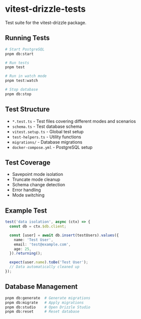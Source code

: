# vitest-drizzle-tests

Test suite for the vitest-drizzle package.

## Running Tests

```bash
# Start PostgreSQL
pnpm db:start

# Run tests
pnpm test

# Run in watch mode
pnpm test:watch

# Stop database
pnpm db:stop
```

## Test Structure

- `*.test.ts` - Test files covering different modes and scenarios
- `schema.ts` - Test database schema
- `vitest.setup.ts` - Global test setup
- `test-helpers.ts` - Utility functions
- `migrations/` - Database migrations
- `docker-compose.yml` - PostgreSQL setup

## Test Coverage

- Savepoint mode isolation
- Truncate mode cleanup
- Schema change detection
- Error handling
- Mode switching

## Example Test

```typescript
test('data isolation', async (ctx) => {
  const db = ctx.$db.client;

  const [user] = await db.insert(testUsers).values({
    name: 'Test User',
    email: 'test@example.com',
    age: 25,
  }).returning();

  expect(user.name).toBe('Test User');
  // Data automatically cleaned up
});
```

## Database Management

```bash
pnpm db:generate  # Generate migrations
pnpm db:migrate   # Apply migrations
pnpm db:studio    # Open Drizzle Studio
pnpm db:reset     # Reset database
```
